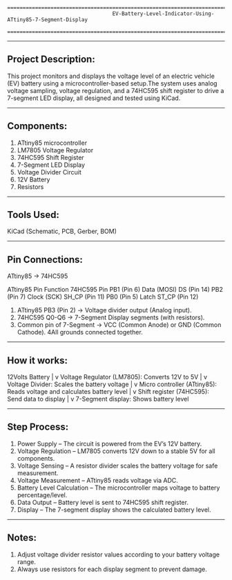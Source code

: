            =================================================================================================================
                                      EV-Battery-Level-Indicator-Using-ATtiny85-7-Segment-Display
           =================================================================================================================
----------------------
Project Description:
----------------------
This project monitors and displays the voltage level of an electric vehicle (EV) battery using a 
microcontroller-based setup.The  system uses analog voltage sampling, voltage regulation,
and a 74HC595 shift register to drive a 7-segment LED display, all  designed and tested using KiCad.

---------------
Components:
---------------
1. ATtiny85 microcontroller
2. LM7805 Voltage Regulator
3. 74HC595 Shift Register
4. 7-Segment LED Display
5. Voltage Divider Circuit
6. 12V Battery
7. Resistors

---------------
Tools Used:
---------------
KiCad (Schematic, PCB, Gerber, BOM)

-----------------
Pin Connections:
-----------------
ATtiny85 → 74HC595

ATtiny85 Pin	          Function	           74HC595 Pin
PB1 (Pin 6)	           Data (MOSI)	        DS (Pin 14)
PB2 (Pin 7)	           Clock (SCK)	        SH_CP (Pin 11)
PB0 (Pin 5)	           Latch	              ST_CP (Pin 12)

1. ATtiny85 PB3 (Pin 2) → Voltage divider output (Analog input).
2. 74HC595 Q0-Q6 → 7-Segment Display segments (with resistors).
3. Common pin of 7-Segment → VCC (Common Anode) or GND (Common Cathode).
4All grounds connected together.
----------------
How it works:
----------------
12Volts Battery
     |
     v
Voltage Regulator (LM7805): Converts 12V to 5V
     |
     v
Voltage Divider: Scales the battery voltage
     |
     v
Micro controller (ATtiny85): Reads voltage and calculates battery level
     |
     v
Shift register (74HC595): Send data to display
     |
     v
7-Segment display: Shows battery level

---------------
Step Process:
---------------
1. Power Supply – The circuit is powered from the EV’s 12V battery.
2. Voltage Regulation – LM7805 converts 12V down to a stable 5V for all components.
3. Voltage Sensing – A resistor divider scales the battery voltage for safe measurement.
4. Voltage Measurement – ATtiny85 reads voltage via ADC.
5. Battery Level Calculation – The microcontroller maps voltage to battery percentage/level.
6. Data Output – Battery level is sent to 74HC595 shift register.
7. Display – The 7-segment display shows the calculated battery level.
------------
Notes:
------------
1. Adjust voltage divider resistor values according to your battery voltage range.
2. Always use resistors for each display segment to prevent damage.



